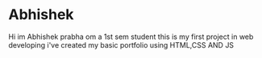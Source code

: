 # Abhishek
Hi im Abhishek prabha om a 1st sem student 
this is my first project in web developing 
i've created my basic portfolio using 
HTML,CSS AND JS



